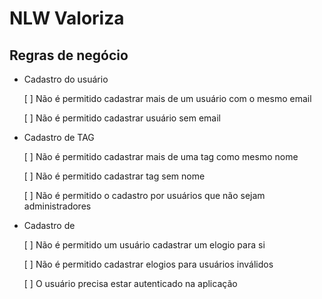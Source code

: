 # NLW Valoriza

## Regras de negócio

- Cadastro do usuário

  [ ] Não é permitido cadastrar mais de um usuário com o mesmo email

  [ ] Não é permitido cadastrar usuário sem email


- Cadastro de TAG

  [ ] Não é permitido cadastrar mais de uma tag como mesmo nome

  [ ] Não é permitido cadastrar tag sem nome

  [ ] Não é permitido o cadastro por usuários que não sejam administradores


- Cadastro de 

  [ ] Não é permitido um usuário cadastrar um elogio para si

  [ ] Não é permitido cadastrar elogios para usuários inválidos

  [ ] O usuário precisa estar autenticado na aplicação